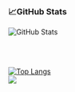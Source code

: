 ### :chart_with_upwards_trend:GitHub Stats


![GitHub Stats](https://github-readme-stats.vercel.app/api?username=Masum-SM&theme=radical)

<br />
<br />

[![Top Langs](https://github-readme-stats.vercel.app/api/top-langs/?username=Masum-SM&langs_count=8)](https://github.com/anuraghazra/github-readme-stats)
<br />
![](https://raw.githubusercontent.com/Masum-SM/cf-stats/main/output/light_card.svg#gh-dark-mode-only)

